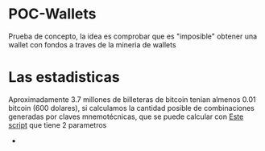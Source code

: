 # POC-Wallets
Prueba de concepto, la idea es comprobar que es "imposible" obtener una wallet con fondos a traves de la mineria de wallets
# Las estadisticas
Aproximadamente 3.7 millones de billeteras de bitcoin tenian almenos 0.01 bitcoin (600 dolares), si calculamos la cantidad posible de combinaciones generadas por claves mnemotécnicas, que se puede calcular con [Este script](./calcular.py) que tiene 2 parametros

-